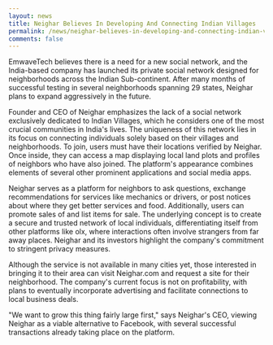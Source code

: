 ```yaml
---
layout: news
title: Neighar Believes In Developing And Connecting Indian Villages
permalink: /news/neighar-believes-in-developing-and-connecting-indian-villages
comments: false
---
```


EmwaveTech believes there is a need for a new social network, and the India-based company has launched its private social network designed for neighborhoods across the Indian Sub-continent. After many months of successful testing in several neighborhoods spanning 29 states, Neighar plans to expand aggressively in the future.

Founder and CEO of Neighar emphasizes the lack of a social network exclusively dedicated to Indian Villages, which he considers one of the most crucial communities in India's lives. The uniqueness of this network lies in its focus on connecting individuals solely based on their villages and neighborhoods. To join, users must have their locations verified by Neighar. Once inside, they can access a map displaying local land plots and profiles of neighbors who have also joined. The platform's appearance combines elements of several other prominent applications and social media apps.

Neighar serves as a platform for neighbors to ask questions, exchange recommendations for services like mechanics or drivers, or post notices about where they get better services and food. Additionally, users can promote sales of and list items for sale. The underlying concept is to create a secure and trusted network of local individuals, differentiating itself from other platforms like olx, where interactions often involve strangers from far away places. Neighar and its investors highlight the company's commitment to stringent privacy measures.

Although the service is not available in many cities yet, those interested in bringing it to their area can visit Neighar.com and request a site for their neighborhood. The company's current focus is not on profitability, with plans to eventually incorporate advertising and facilitate connections to local business deals.

"We want to grow this thing fairly large first," says Neighar's CEO, viewing Neighar as a viable alternative to Facebook, with several successful transactions already taking place on the platform.
